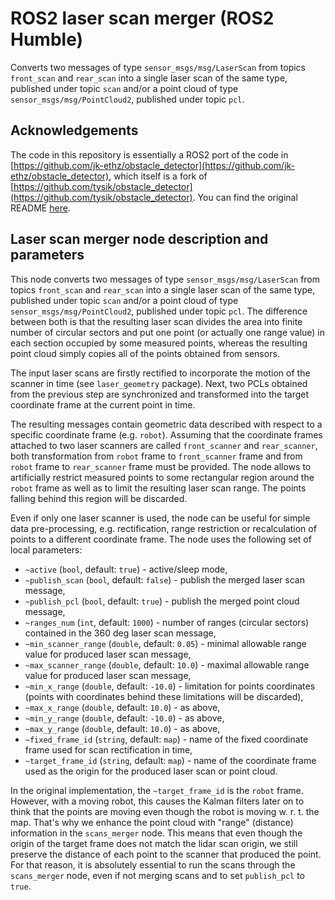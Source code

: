 # ROS2 laser scan merger (ROS2 Humble)
Converts two messages of type `sensor_msgs/msg/LaserScan` from topics `front_scan` and `rear_scan` into a single laser scan of the same type, published under topic `scan` and/or a point cloud of type `sensor_msgs/msg/PointCloud2`, published under topic `pcl`.

## Acknowledgements
The code in this repository is essentially a ROS2 port of the code in [https://github.com/jk-ethz/obstacle_detector](https://github.com/jk-ethz/obstacle_detector), which itself is a fork of [https://github.com/tysik/obstacle_detector](https://github.com/tysik/obstacle_detector). You can find the original README [here](https://github.com/tysik/obstacle_detector).

## Laser scan merger node description and parameters
This node converts two messages of type `sensor_msgs/msg/LaserScan` from topics `front_scan` and `rear_scan` into a single laser scan of the same type, published under topic `scan` and/or a point cloud of type `sensor_msgs/msg/PointCloud2`, published under topic `pcl`. The difference between both is that the resulting laser scan divides the area into finite number of circular sectors and put one point (or actually one range value) in each section occupied by some measured points, whereas the resulting point cloud simply copies all of the points obtained from sensors.

The input laser scans are firstly rectified to incorporate the motion of the scanner in time (see `laser_geometry` package). Next, two PCLs obtained from the previous step are synchronized and transformed into the target coordinate frame at the current point in time.

The resulting messages contain geometric data described with respect to a specific coordinate frame (e.g. `robot`). Assuming that the coordinate frames attached to two laser scanners are called `front_scanner` and `rear_scanner`, both transformation from `robot` frame to `front_scanner` frame and from `robot` frame to `rear_scanner` frame must be provided. The node allows to artificially restrict measured points to some rectangular region around the `robot` frame as well as to limit the resulting laser scan range. The points falling behind this region will be discarded.

Even if only one laser scanner is used, the node can be useful for simple data pre-processing, e.g. rectification, range restriction or recalculation of points to a different coordinate frame. The node uses the following set of local parameters:

* `~active` (`bool`, default: `true`) - active/sleep mode,
* `~publish_scan` (`bool`, default: `false`) - publish the merged laser scan message,
* `~publish_pcl` (`bool`, default: `true`) - publish the merged point cloud message,
* `~ranges_num` (`int`, default: `1000`) - number of ranges (circular sectors) contained in the 360 deg laser scan message,
* `~min_scanner_range` (`double`, default: `0.05`) - minimal allowable range value for produced laser scan message,
* `~max_scanner_range` (`double`, default: `10.0`) - maximal allowable range value for produced laser scan message,
* `~min_x_range` (`double`, default: `-10.0`) - limitation for points coordinates (points with coordinates behind these limitations will be discarded),
* `~max_x_range` (`double`, default: `10.0`) - as above,
* `~min_y_range` (`double`, default: `-10.0`) - as above,
* `~max_y_range` (`double`, default: `10.0`) - as above,
* `~fixed_frame_id` (`string`, default: `map`) - name of the fixed coordinate frame used for scan rectification in time,
* `~target_frame_id` (`string`, default: `map`) - name of the coordinate frame used as the origin for the produced laser scan or point cloud.

In the original implementation, the `~target_frame_id` is the `robot` frame. However, with a moving robot, this causes the Kalman filters later on to think that the points are moving even though the robot is moving w. r. t. the map. That's why we enhance the point cloud with "range" (distance) information in the `scans_merger` node. This means that even though the origin of the target frame does not match the lidar scan origin, we still preserve the distance of each point to the scanner that produced the point. For that reason, it is absolutely essential to run the scans through the `scans_merger` node, even if not merging scans and to set `publish_pcl` to `true`.
